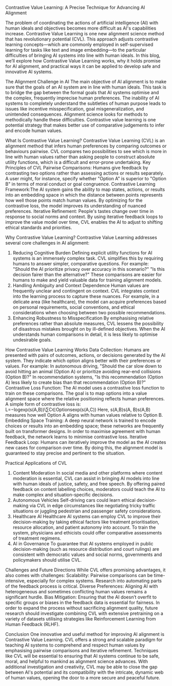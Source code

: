 Contrastive Value Learning: A Precise Technique for Advancing AI Alignment


The problem of coordinating the actions of artificial intelligence (AI) with human ideals and objectives becomes more difficult as AI's capabilities increase. Contrastive Value Learning is one new alignment science method that has revolutionary potential (CVL). This approach adjusts contrastive learning concepts—which are commonly employed in self-supervised learning for tasks like text and image embedding—to the particular difficulties of bringing AI systems into line with human ideals.
In this blog, we’ll explore how Contrastive Value Learning works, why it holds promise for AI alignment, and practical ways it can be applied to develop safe and innovative AI systems.

The Alignment Challenge in AI
The main objective of AI alignment is to make sure that the goals of an AI system are in line with human ideals. This task is to bridge the gap between the formal goals that AI systems optimise and the complex, frequently imprecise human preferences. The inability of AI systems to completely understand the subtleties of human purpose leads to issues like incentive misspecification, goal misgeneralization, and unintended consequences.
Alignment science looks for methods to methodically handle these difficulties. Contrastive value learning is one potential strategy that makes better use of comparative judgements to infer and encode human values.

What Is Contrastive Value Learning?
Contrastive Value Learning (CVL) is an alignment method that infers human preferences by comparing outcomes or behaviours pairwise. CVL compares two possibilities to see which is more in line with human values rather than asking people to construct absolute utility functions, which is a difficult and error-prone undertaking.
Key Principles of CVL
Pairwise Comparisons: Humans give feedback by contrasting two options rather than assessing actions or results separately. A user might, for instance, specify whether "Option A" is superior to "Option B" in terms of moral conduct or goal congruence.
Contrastive Learning Framework:The AI system gains the ability to map states, actions, or results into an embedding space in which the distance between points represents how well those points match human values.  By optimizing for the contrastive loss, the model improves its understanding of nuanced preferences.
Iterative Refinement: People's tastes change over time in response to social norms and context. By using iterative feedback loops to improve the value model over time, CVL enables the AI to adjust to shifting ethical standards and priorities.

Why Contrastive Value Learning?
Contrastive Value Learning addresses several core challenges in AI alignment:
1. Reducing Cognitive Burden
Defining explicit utility functions for AI systems is an immensely complex task. CVL simplifies this by requiring humans to answer simpler, comparative questions. For example:
"Should the AI prioritize privacy over accuracy in this scenario?"
"Is this decision fairer than the alternative?"
These comparisons are easier for humans to make and yield valuable data for training alignment models.
2. Handling Ambiguity and Context Dependence
Human values are frequently unclear and contingent on context. CVL integrates context into the learning process to capture these nuances. For example, in a delicate area (like healthcare), the model can acquire preferences based on personal requirements, social conventions, and ethical considerations when choosing between two possible recommendations.
3. Enhancing Robustness to Misspecification
By emphasising relative preferences rather than absolute measures, CVL lessens the possibility of disastrous mistakes brought on by ill-defined objectives. When the AI understands human comparisons in detail, it is less likely to optimise undesirable goals.

How Contrastive Value Learning Works
Data Collection: Humans are presented with pairs of outcomes, actions, or decisions generated by the AI system. They indicate which option aligns better with their preferences or values. For example:
In autonomous driving, "Should the car slow down to avoid hitting an animal (Option A) or prioritize avoiding rear-end collisions (Option B)?"
In recommendation systems, "Is this recommendation (Option A) less likely to create bias than that recommendation (Option B)?"
Contrastive Loss Function: The AI model uses a contrastive loss function to train on these comparisons. The goal is to map options into a value alignment space where the relative positioning reflects human preferences. A simple form of contrastive loss is:
L=−log⁡exp⁡(s(A,B))\∑C∈Optionsexp⁡(s(A,C))
Here, s(A,B)s(A, B)s(A,B) measures how well Option A aligns with human values relative to Option B.
Embedding Space Training: A deep neural network is trained to encode choices or results into an embedding space; these networks are frequently built on transformer designs. In order to maximise agreement with human feedback, the network learns to minimise contrastive loss.
Iterative Feedback Loop: Humans can iteratively improve the model as the AI creates new cases for comparison over time. By doing this, the alignment model is guaranteed to stay precise and pertinent to the situation.

Practical Applications of CVL
1. Content Moderation
In social media and other platforms where content moderation is essential, CVL can assist in bringing AI models into line with human ideals of justice, safety, and free speech. By offering paired feedback on content labelling choices, moderators could teach the AI to make complex and situation-specific decisions.
2. Autonomous Vehicles
Self-driving cars could learn ethical decision-making via CVL in edge circumstances like negotiating tricky traffic situations or juggling pedestrian and passenger safety considerations.
3. Healthcare AI
Healthcare AI systems can employ CVL to improve their decision-making by taking ethical factors like treatment prioritisation, resource allocation, and patient autonomy into account. To train the system, physicians and ethicists could offer comparative assessments of treatment regimens.
4. AI in Governance
To guarantee that AI systems employed in public decision-making (such as resource distribution and court rulings) are consistent with democratic values and social norms, governments and policymakers should utilise CVL.

Challenges and Future Directions
While CVL offers promising advantages, it also comes with challenges:
Scalability: Pairwise comparisons can be time-intensive, especially for complex systems. Research into automating parts of the feedback process is critical.
Diverse Preferences: Aligning AI with heterogeneous and sometimes conflicting human values remains a significant hurdle.
Bias Mitigation: Ensuring that the AI doesn’t overfit to specific groups or biases in the feedback data is essential for fairness.
In order to expand the process without sacrificing alignment quality, future research should investigate combining CVL with extensive pretraining on a variety of datasets utilising strategies like Reinforcement Learning from Human Feedback (RLHF).

Conclusion
One innovative and useful method for improving AI alignment is Contrastive Value Learning. CVL offers a strong and scalable paradigm for teaching AI systems to comprehend and respect human values by emphasising pairwise comparisons and iterative refinement. Techniques like CVL will be essential to ensuring that AI systems continue to be safe, moral, and helpful to mankind as alignment science advances.
With additional investigation and creativity, CVL may be able to close the gap between AI's potential and its compatibility with the intricate, dynamic web of human values, opening the door to a more secure and peaceful future.


